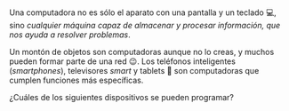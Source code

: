 Una computadora no es sólo el aparato con una pantalla y un teclado :computer:, sino _cualquier máquina capaz de almacenar y procesar información, que nos ayuda a resolver problemas_.

Un montón de objetos son computadoras aunque no lo creas, y muchos pueden formar parte de una red :wink:. Los teléfonos inteligentes (_smartphones_), televisores _smart_ y tablets :iphone: son computadoras que cumplen funciones más específicas.

¿Cuáles de los siguientes dispositivos se pueden programar?

